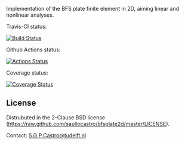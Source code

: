 Implementation of the BFS plate finite element in 2D, aiming linear and
nonlinear analyses.

Travis-CI status:

[![Build Status](https://travis-ci.org/saullocastro/bfsplate2d.svg?branch=master)](https://travis-ci.org/saullocastro/bfsplate2d)


Github Actions status:

[![Actions Status](https://github.com/saullocastro/bfsplate2d/workflows/pytest/badge.svg)](https://github.com/saullocastro/bfsplate2d/actions)

Coverage status:

[![Coverage Status](https://coveralls.io/repos/github/saullocastro/bfsplate2d/badge.svg?branch=master)](https://coveralls.io/github/saullocastro/bfsplate2d?branch=master)


License
-------
Distrubuted in the 2-Clause BSD license (https://raw.github.com/saullocastro/bfsplate2d/master/LICENSE).

Contact: S.G.P.Castro@tudelft.nl

